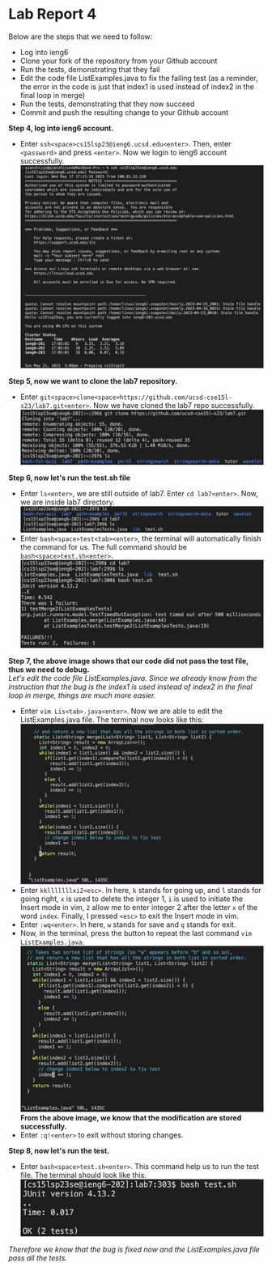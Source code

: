 # Lab Report 4 
Below are the steps that we need to follow:  
* Log into ieng6
* Clone your fork of the repository from your Github account
* Run the tests, demonstrating that they fail
* Edit the code file ListExamples.java to fix the failing test (as a reminder, the error in the code is just that index1 is used instead of index2 in the final loop in merge)
* Run the tests, demonstrating that they now succeed
* Commit and push the resulting change to your Github account

**Step 4, log into ieng6 account.**
* Enter `ssh<space>cs15lsp23@ieng6.ucsd.edu<enter>`. Then, enter `<password>` and press `<enter>`. Now we login to ieng6 account successfully. 
![Image](https://github.com/zhqian-mia/Lab4/blob/main/ieng6%20login%20page.png?raw=true)  
  
**Step 5, now we want to clone the lab7 repository.** 
* Enter `git<space>clone<space>https://github.com/ucsd-cse15l-s23/lab7.git<enter>`. Now we have cloned the lab7 repo successfully.  
![Image](https://github.com/zhqian-mia/Lab4/blob/main/git%20clone.png?raw=true)  
  
**Step 6, now let's run the test.sh file**
  * Enter `ls<enter>`, we are still outside of lab7. Enter `cd lab7<enter>`. Now, we are inside lab7 directory.
  ![Image](https://github.com/zhqian-mia/Lab4/blob/main/store%20.png?raw=true)
  * Enter `bash<space>test<tab><enter>`, the terminal will automatically finish the command for us. The full command should be `bash<space>test.sh<enter>`. 
 ![Image](https://github.com/zhqian-mia/Lab4/blob/main/fail%20test.png?raw=true)  
  
**Step 7, the above image shows that our code did not pass the test file, thus we need to debug.**  
*Let's edit the code file ListExamples.java. Since we already know from the instruction that the bug is the index1 is used instead of index2 in the final loop in merge, things are much more easier.*
  * Enter `vim Lis<tab>.java<enter>`. Now we are able to edit the ListExamples.java file. The terminal now looks like this:  
  ![Image](https://github.com/zhqian-mia/Lab4/blob/main/after%20vim.png?raw=true)
  * Enter `kklllllllxi2<esc>`. In here, `k` stands for going up, and `l` stands for going right, `x` is used to delete the integer 1, `i` is used to initiate the Insert mode in vim, `2` allow me to enter integer 2 after the letter `x` of the word `index`. Finally, I pressed `<esc>` to exit the Insert mode in vim.
  * Enter `:wq<enter>`. In here, `w` stands for save and `q` stands for exit. 
  * Now, in the terminal, press the <up> button to repeat the last command `vim ListExamples.java`.  
  ![Image](https://github.com/zhqian-mia/Lab4/blob/main/before%20vim.png?raw=true)
**From the above image, we know that the modification are stored successfully.** 
  * Enter `:q!<enter>` to exit without storing changes.
    
**Step 8, now let's run the test.** 
  * Enter `bash<space>test.sh<enter>`. This command help us to run the test file. The terminal should look like this.
![Image](https://github.com/zhqian-mia/Lab4/blob/main/pass%20test.png?raw=true)  
    
*Therefore we know that the bug is fixed now and the ListExamples.java file pass all the tests.*
